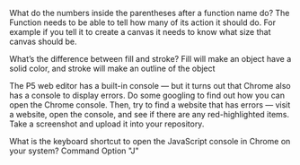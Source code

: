 What do the numbers inside the parentheses after a function name do?
The Function needs to be able to tell how many of its action it should do. For example if you tell it to create a canvas it needs to know what size that canvas should be.


What’s the difference between fill and stroke?
Fill will make an object have a solid color, and stroke will make an outline of the object 

The P5 web editor has a built-in console — but it turns out that Chrome also has a console to display errors. Do some googling to find out how you can open the Chrome console. Then, try to find a website that has errors — visit a website, open the console, and see if there are any red-highlighted items. Take a screenshot and upload it into your repository.

What is the keyboard shortcut to open the JavaScript console in Chrome on your system?
Command Option "J" 
